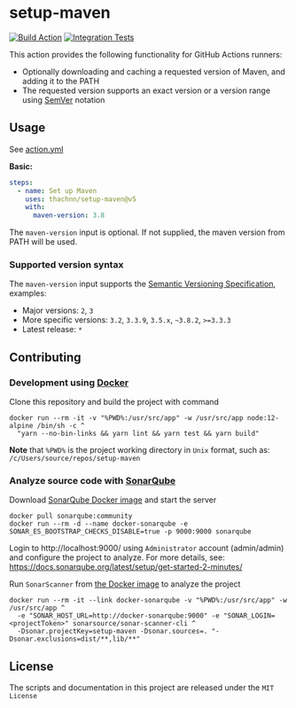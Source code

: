 # setup-maven

[![Build Action](https://github.com/thachnn/setup-maven/actions/workflows/build.yml/badge.svg)](https://github.com/thachnn/setup-maven/actions/workflows/build.yml)
[![Integration Tests](https://github.com/thachnn/setup-maven/actions/workflows/tests.yml/badge.svg)](https://github.com/thachnn/setup-maven/actions/workflows/tests.yml)

This action provides the following functionality for GitHub Actions runners:

- Optionally downloading and caching a requested version of Maven, and adding it to the PATH
- The requested version supports an exact version or a version range using [SemVer](https://semver.org/) notation

## Usage

See [action.yml](action.yml)

**Basic:**

```yaml
steps:
  - name: Set up Maven
    uses: thachnn/setup-maven@v5
    with:
      maven-version: 3.8
```

The `maven-version` input is optional. If not supplied, the maven version from PATH will be used.

### Supported version syntax

The `maven-version` input supports the [Semantic Versioning Specification](https://github.com/npm/node-semver), examples:

- Major versions: `2`, `3`
- More specific versions: `3.2`, `3.3.9`, `3.5.x`, `~3.8.2`, `>=3.3.3`
- Latest release: `*`

## Contributing

### Development using [Docker](https://docs.docker.com/)

Clone this repository and build the project with command

```batch
docker run --rm -it -v "%PWD%:/usr/src/app" -w /usr/src/app node:12-alpine /bin/sh -c ^
  "yarn --no-bin-links && yarn lint && yarn test && yarn build"
```

**Note** that `%PWD%` is the project working directory in `Unix` format, such as: `/c/Users/source/repos/setup-maven`

### Analyze source code with [SonarQube](https://www.sonarqube.org/)

Download [SonarQube Docker image](https://hub.docker.com/_/sonarqube/) and start the server

```batch
docker pull sonarqube:community
docker run --rm -d --name docker-sonarqube -e SONAR_ES_BOOTSTRAP_CHECKS_DISABLE=true -p 9000:9000 sonarqube
```

Login to http://localhost:9000/ using `Administrator` account (admin/admin) and configure the project to analyze.
For more details, see: https://docs.sonarqube.org/latest/setup/get-started-2-minutes/

Run `SonarScanner` from [the Docker image](https://hub.docker.com/r/sonarsource/sonar-scanner-cli) to analyze the project

```batch
docker run --rm -it --link docker-sonarqube -v "%PWD%:/usr/src/app" -w /usr/src/app ^
  -e "SONAR_HOST_URL=http://docker-sonarqube:9000" -e "SONAR_LOGIN=<projectToken>" sonarsource/sonar-scanner-cli ^
  -Dsonar.projectKey=setup-maven -Dsonar.sources=. "-Dsonar.exclusions=dist/**,lib/**"
```

## License

The scripts and documentation in this project are released under the `MIT License`
